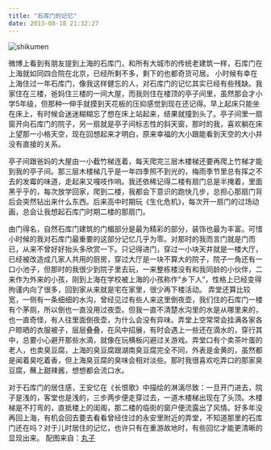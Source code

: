 ```yaml
---
title: "石库门的记忆"
date: 2013-08-18 21:32:27
---
```


![shikumen](../../../images/2013/shikumen.jpg) 

微博上看到有朋友提到上海的石库门，和所有大城市的传统老建筑一样，石库门在上海就如同四合院在北京，已经所剩不多，剩下的也都奇货可居。 小时候有幸在上海住过一年石库门，像我这样健忘的人，对石库门的记忆其实已经有些残缺。我家住在三楼，爸妈住三楼的一间大屋，而我则住在楼顶的亭子间里，虽然那会才小学5年级，但那种一伸手就摸到天花板的压抑感觉到现在还记得。早上起床只能坐在床上，有时候会迷迷糊糊忘了想在床上站起来，结果就撞到头了。亭子间里一扇窗开向石库门的院子，另一扇就是亭子间标志性的斜天窗，那时的我，喜欢躺在床上望那一小格天空，现在回想起来才明白，原来幸福的大小跟能看到天空的大小并没有直接的关系。 

亭子间跟爸妈的大屋由一小截竹梯连着，每天爬完三层木楼梯还要再爬上竹梯才能到我的亭子间。那三层木楼梯几乎是一年四季照不到光的，梅雨季节里总有挥之不去的发霉的味道，走起来又嘎吱作响。我还依稀记得二楼有扇门总是半掩着，里面黑乎乎的，每次放学回家，爬到二楼，我都会下意识的跑快几步，总担心那扇门背后会突然钻出来什么东西。后来高中时期玩《生化危机》，每次开一扇门的过场动画，总会让我想起石库门时期二楼的那扇门。 

由门得名，自然石库门建筑的门楣部分是最为精彩的部分，装饰也最为丰富。可惜小时候的我对石库门最重要的这部分记忆几乎为零。对那时的我而言门就是门而已，从来不曾好好抬头多欣赏一下。只记得进门，穿过一小块天井就是一楼大厅，已经被改造成几家人共用的厨房，穿过大厅是一块不算大的院子，院子一角还有一口小池子，但那时的我很少到院子里去玩，一来整栋楼没有和我同龄的小伙伴，二来作为外来的小孩，刚到上海在学校被上海的小孩称作“乡下人”，性格上已经变得拘谨内向了很多，回到家从来就是宅在家里，很少再下楼活动。 弄堂还算比较宽，一侧有一条细细的水沟，曾经见过有些人来这里倒夜壶，我们住的石库门一楼有个茅厕，所以倒也一直没用过夜壶。但我一直不清楚水沟里的水是从哪里来的，也一直奇怪，有人往里面倒夜壶，为什么会没有异味。弄堂上空常常会挂满各家各户晾晒的衣服被子，层层叠叠，在风中招展，有时会遇上一些还在滴水的，穿行其中，总要小心避开那些水滴，就像在玩横板闪避过关游戏。弄堂口有个卖茶叶蛋的老人，也卖臭豆腐，上海的臭豆腐跟湖南臭豆腐完全不同，外表是金黄的，虽然都是闻着臭吃着香，但上海臭豆腐的臭味会相对淡些。那时我很喜欢吃弄口的那家臭豆腐，蘸上甜辣酱，想想都会流口水。 

对于石库门的居住感，王安忆在《长恨歌》中描绘的淋漓尽致：一旦开门进去，院子是浅的，客堂也是浅的，三步两步便走穿过去，一道木楼梯出现在了头顶。木楼梯是不打弯的，直抵楼上的闺阁，那二楼的临街的窗户便流露出了风情。好多年没再回上海，有机会回去要去看看曾经住过的永安里附近的弄堂，不知道那里的石库门还在吗？对于儿时居住的记忆，也许只有在重游故地时，有些回忆才能更清晰的显现出来。 配图来自：[丸子](http://www.flickr.com/photos/shiroubangrevival/)